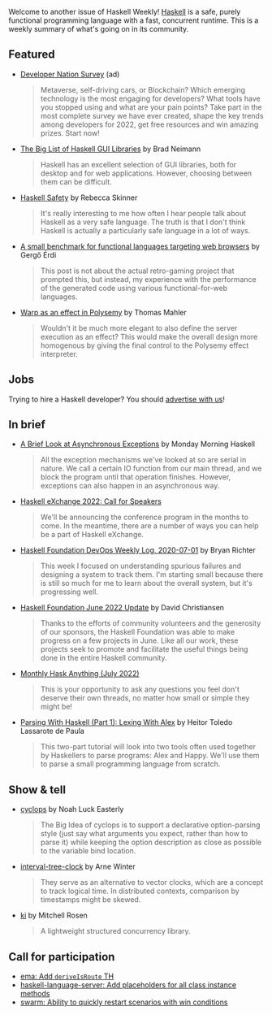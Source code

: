 Welcome to another issue of Haskell Weekly!
[Haskell](https://www.haskell.org) is a safe, purely functional programming language with a fast, concurrent runtime.
This is a weekly summary of what's going on in its community.

## Featured

<!-- 2022-06-09, 2022-06-16, 2022-06-30, 2022-07-07 -->
- [Developer Nation Survey](https://developereconomics.net/?member_id=haskell) (ad)
  > Metaverse, self-driving cars, or Blockchain? Which emerging technology is the most engaging for developers?  What tools have you stopped using and what are your pain points? Take part in the most complete survey we have ever created, shape the key trends among developers for 2022, get free resources and win amazing prizes. Start now!

- [The Big List of Haskell GUI Libraries](http://bradrn.com/posts/hs-gui-libs.html) by Brad Neimann
  > Haskell has an excellent selection of GUI libraries, both for desktop and for web applications. However, choosing between them can be difficult.

- [Haskell Safety](https://medium.com/pragmatic-programmers/haskell-safety-e7c8db58f542) by Rebecca Skinner
  > It's really interesting to me how often I hear people talk about Haskell as a very safe language. The truth is that I don't think Haskell is actually a particularly safe language in a lot of ways.

- [A small benchmark for functional languages targeting web browsers](https://unsafeperform.io/blog/2022-07-02-a_small_benchmark_for_functional_languages_targeting_web_browsers/) by Gergő Érdi
  > This post is not about the actual retro-gaming project that prompted this, but instead, my experience with the performance of the generated code using various functional-for-web languages.

- [Warp as an effect in Polysemy](https://thma.github.io/posts/2022-07-04-polysemy-and-warp.html) by Thomas Mahler
  > Wouldn't it be much more elegant to also define the server execution as an effect? This would make the overall design more homogenous by giving the final control to the Polysemy effect interpreter.

## Jobs

Trying to hire a Haskell developer?
You should [advertise with us](https://haskellweekly.news/advertising.html)!

## In brief

- [A Brief Look at Asynchronous Exceptions](https://mmhaskell.com/blog/2022/6/30/a-brief-look-at-asynchronous-exceptions) by Monday Morning Haskell
  > All the exception mechanisms we've looked at so are serial in nature. We call a certain IO function from our main thread, and we block the program until that operation finishes. However, exceptions can also happen in an asynchronous way.

- [Haskell eXchange 2022: Call for Speakers](https://events.skillsmatter.com/haskellx2022#get-involved)
  > We'll be announcing the conference program in the months to come. In the meantime, there are a number of ways you can help be a part of Haskell eXchange.

- [Haskell Foundation DevOps Weekly Log, 2020-07-01](https://discourse.haskell.org/t/haskell-foundation-devops-weekly-log-2020-07-01/4728?u=taylorfausak) by Bryan Richter
  > This week I focused on understanding spurious failures and designing a system to track them. I'm starting small because there is still so much for me to learn about the overall system, but it's progressing well.

- [Haskell Foundation June 2022 Update](https://discourse.haskell.org/t/haskell-foundation-june-2022-update/4730?u=taylorfausak) by David Christiansen
  > Thanks to the efforts of community volunteers and the generosity of our sponsors, the Haskell Foundation was able to make progress on a few projects in June. Like all our work, these projects seek to promote and facilitate the useful things being done in the entire Haskell community.

- [Monthly Hask Anything (July 2022)](https://np.reddit.com/r/haskell/comments/vorgg1/monthly_hask_anything_july_2022/)
  > This is your opportunity to ask any questions you feel don't deserve their own threads, no matter how small or simple they might be!

- [Parsing With Haskell (Part 1): Lexing With Alex](https://serokell.io/blog/lexing-with-alex) by Heitor Toledo Lassarote de Paula
  > This two-part tutorial will look into two tools often used together by Haskellers to parse programs: Alex and Happy. We'll use them to parse a small programming language from scratch.

## Show & tell

- [cyclops](https://np.reddit.com/r/haskell/comments/vrxs08/preview_cyclops_a_command_line_option_parsing/) by Noah Luck Easterly
  > The Big Idea of cyclops is to support a declarative option-parsing style (just say what arguments you expect, rather than how to parse it) while keeping the option description as close as possible to the variable bind location.

- [interval-tree-clock](https://np.reddit.com/r/haskell/comments/vriwfh/intervaltreeclocks0100/) by Arne Winter
  > They serve as an alternative to vector clocks, which are a concept to track logical time. In distributed contexts, comparison by timestamps might be skewed.

- [ki](https://np.reddit.com/r/haskell/comments/vof6p8/ki_100_a_lightweight_structured_concurrency/) by Mitchell Rosen
  > A lightweight structured concurrency library.

## Call for participation

- [ema: Add `deriveIsRoute` TH](https://github.com/EmaApps/ema/issues/103)
- [haskell-language-server: Add placeholders for all class instance methods](https://github.com/haskell/haskell-language-server/issues/3017)
- [swarm: Ability to quickly restart scenarios with win conditions](https://github.com/swarm-game/swarm/issues/549)
